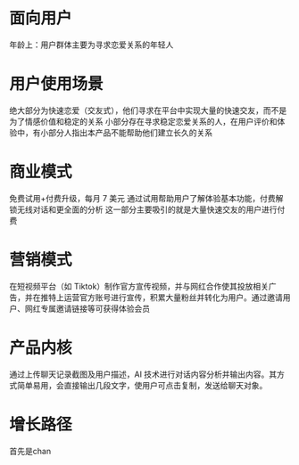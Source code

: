 # 面向用户
年龄上：用户群体主要为寻求恋爱关系的年轻人
# 用户使用场景
绝大部分为快速恋爱（交友式），他们寻求在平台中实现大量的快速交友，而不是为了情感价值和稳定的关系
小部分存在寻求稳定恋爱关系的人，在用户评价和体验中，有小部分人指出本产品不能帮助他们建立长久的关系
# 商业模式
免费试用+付费升级，每月 7 美元
通过试用帮助用户了解体验基本功能，付费解锁无线对话和更全面的分析
这一部分主要吸引的就是大量快速交友的用户进行付费
# 营销模式
在短视频平台（如 Tiktok）制作官方宣传视频，并与网红合作使其投放相关广告，并在推特上运营官方账号进行宣传，积累大量粉丝并转化为用户。通过邀请用户、网红专属邀请链接等可获得体验会员
# 产品内核
通过上传聊天记录截图及用户描述，AI 技术进行对话内容分析并输出内容。其方式简单易用，会直接输出几段文字，使用户可点击复制，发送给聊天对象。
# 增长路径
首先是chan

